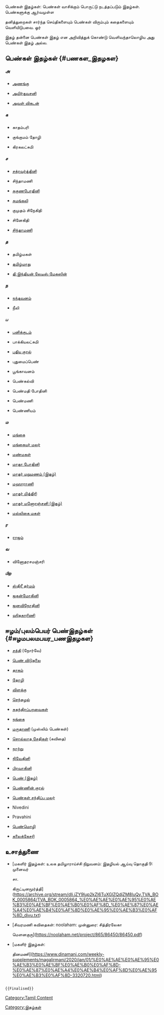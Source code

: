 பெண்கள் இதழ்கள்: பெண்கள் வாசிக்கும் பொருட்டு நடத்தப்படும் இதழ்கள். பெண்களுக்கு ஆர்வமுள்ள
தனித்துறைகள் சார்ந்த செய்திகளையும் பெண்கள் விரும்பும் கதைகளையும் வெளியிடுபவை. ஓர்
இதழ் தன்னை பெண்கள் இதழ் என அறிவித்துக் கொண்டு வெளிவந்தாலொழிய அது பெண்கள் இதழ் அல்ல.

## பெண்கள் இதழ்கள் {#பணகள_இதழகள}

##### அ

-   [அணங்கு](அணங்கு "wikilink")
-   [அமிர்தவசனி](அமிர்தவசனி "wikilink")
-   [அவள் விகடன்](அவள்_விகடன் "wikilink")

##### க

-   காதம்பரி
-   குங்குமம் தோழி
-   கிரகலட்சுமி

##### ச

-   [சக்ரவர்த்தினி](சக்ரவர்த்தினி "wikilink")
-   சிந்தாமணி
-   [சுகுணபோதினி](சுகுணபோதினி "wikilink")
-   [சுமங்கலி](சுமங்கலி "wikilink")
-   குமுதம் சிநேகிதி
-   சினேகிதி
-   [சிந்தாமணி](சிந்தாமணி_(இதழ்) "wikilink")

##### த

-   தமிழ்மகள்
-   [தமிழ்மாது](தமிழ்மாது "wikilink")
-   [தி இந்தியன் லேடீஸ் மேகஸின்](தி_இந்தியன்_லேடீஸ்_மேகஸின் "wikilink")

##### ந

-   [நந்தவனம்](நந்தவனம் "wikilink")
-   நீலி

##### ப

-   [பனிக்குடம்](பனிக்குடம் "wikilink")
-   பாக்கியலட்சுமி
-   [புதிய குரல்](புதிய_குரல் "wikilink")
-   புதுமைப்பெண்
-   பூங்காவனம்
-   பெண்கல்வி
-   பெண்மதி போதினி
-   பெண்மணி
-   பெண்ணியம்

##### ம

-   [மங்கை](மங்கை "wikilink")
-   [மங்கையர் மலர்](மங்கையர்_மலர் "wikilink")
-   [மண்மகள்](மண்மகள் "wikilink")
-   [மாதா போதினி](மாதா_போதினி "wikilink")
-   [மாதர் மறுமணம் (இதழ்)](மாதர்_மறுமணம்_(இதழ்) "wikilink")
-   [மஹாராணி](மஹாராணி "wikilink")
-   [மாதர் மித்திரி](மாதர்_மித்திரி "wikilink")
-   [மாதர் மனோரஞ்சனி (இதழ்)](மாதர்_மனோரஞ்சனி_(இதழ்) "wikilink")
-   [மல்லிகை மகள்](மல்லிகை_மகள் "wikilink")

##### ர

-   [ராஜம்](ராஜம்_(இதழ்) "wikilink")

##### வ

-   வினோதரசமஞ்சரி

##### பிற

-   [ஸ்திரீ தர்மம்](ஸ்திரீ_தர்மம் "wikilink")
-   [ஜகன்மோகினி](ஜகன்மோகினி "wikilink")
-   [ஜனவிநோதினி](ஜனவிநோதினி "wikilink")
-   [ஹிதகாரிணி](ஹிதகாரிணி "wikilink")

## ஈழம்/புலம்பெயர் பெண்இதழ்கள் {#ஈழமபலமபயர_பணஇதழகள}

-   [சக்தி](சக்தி "wikilink") (நோர்வே)
-   [பெண் விடுதலை](பெண்_விடுதலை "wikilink")
-   [தாகம்](தாகம் "wikilink")
-   [தோழி](தோழி "wikilink")
-   [விளக்கு](விளக்கு "wikilink")
-   [செந்தழல்](செந்தழல் "wikilink")
-   [சுதந்திரப்பறவைகள்](சுதந்திரப்பறவைகள் "wikilink")
-   [நங்கை](நங்கை "wikilink")
-   [மருதாணி](மருதாணி "wikilink") (முஸ்லிம் பெண்கள்)
-   [சொல்லாத சேதிகள்](சொல்லாத_சேதிகள் "wikilink") (கவிதை)
-   [நாற்று](நாற்று "wikilink")
-   [நிவேதினி](நிவேதினி "wikilink")
-   [பிரவாகினி](பிரவாகினி "wikilink")
-   [பெண் (இதழ்)](பெண்_(இதழ்) "wikilink")
-   [பெண்ணின் குரல்](பெண்ணின்_குரல் "wikilink")
-   [பெண்கள் சந்திப்பு மலர்](பெண்கள்_சந்திப்பு_மலர் "wikilink")
-   Nivedini
-   Pravahini
-   [பெண்மொழி](பெண்மொழி "wikilink")
-   [கலைக்கேசரி](கலைக்கேசரி "wikilink")

## உசாத்துணை

-   [மகளிர் இதழ்கள்: உலக தமிழாராய்ச்சி நிறுவனம்: இதழியல் ஆய்வு தொகுதி 9: முனைவர்
    சா.
    கிருட்டினமூர்த்தி](https://archive.org/stream/dli.jZY9lup2kZl6TuXGlZQdjZM8luQy.TVA_BOK_0005864/TVA_BOK_0005864_%E0%AE%AE%E0%AE%95%E0%AE%B3%E0%AE%BF%E0%AE%B0%E0%AF%8D_%E0%AE%87%E0%AE%A4%E0%AE%B4%E0%AF%8D%E0%AE%95%E0%AE%B3%E0%AF%8D_djvu.txt)
-   [சிவரமணி கவிதைகள்: noolaham: முன்னுரை: சித்திரலேகா
    மெளனகுரு](https://noolaham.net/project/865/86450/86450.pdf)
-   [மகளிர் இதழ்கள்:
    தினமணி](https://www.dinamani.com/weekly-supplements/magalirmani/2020/jan/01/%E0%AE%AE%E0%AE%95%E0%AE%B3%E0%AE%BF%E0%AE%B0%E0%AF%8D-%E0%AE%87%E0%AE%A4%E0%AE%B4%E0%AF%8D%E0%AE%95%E0%AE%B3%E0%AF%8D-3320720.html)

```{=mediawiki}
{{Finalised}}
```
[Category:Tamil Content](Category:Tamil_Content "wikilink")
[Category:இதழ்கள்](Category:இதழ்கள் "wikilink")

